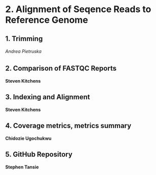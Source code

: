 # 2. Alignment of Seqence Reads to Reference Genome
## 1. Trimming 
######  Andrea Pietruska
## 2. Comparison of FASTQC Reports
####  Steven Kitchens
## 3. Indexing and Alignment
####  Steven Kitchens
## 4. Coverage metrics, metrics summary
####  Chidozie Ugochukwu
## 5. GitHub Repository
####  Stephen Tansie
